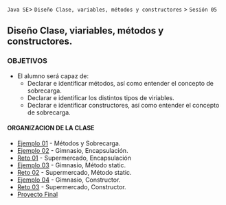 
`Java SE`> `Diseño Clase, variables, métodos y constructores` > `Sesión 05`

## Diseño Clase, viariables, métodos y constructores.

### OBJETIVOS 

<ul>
  <li type= disc> El alumno será capaz de: 
  <ul>
     <li> Declarar e identificar métodos, así como entender el concepto de sobrecarga.
     <li> Declarar e identificar los distintos tipos de viriables.
     <li> Declarar e identificar constructores, así como entender el concepto de sobrecarga.
  </ul>
</ul>

#### ORGANIZACION DE LA CLASE 

- [Ejemplo 01](Ejemplo-01) - Métodos y Sobrecarga.
- [Ejemplo 02](Ejemplo-02) - Gimnasio, Encapsulación.
- [Reto 01](Reto-01) - Supermercado, Encapsulación
- [Ejemplo 03](Ejemplo-03) - Gimnasio, Método static.
- [Reto 02](Reto-02) - Supermercado, Método static.
- [Ejemplo 04](Ejemplo-04) - Gimnasio, Constructor.
- [Reto 03](Reto-03) - Supermercado, Constructor.
- [Proyecto Final](Proyecto)
